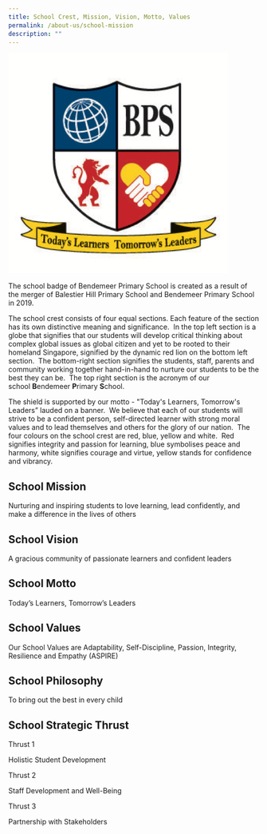 ```yaml
---
title: School Crest, Mission, Vision, Motto, Values
permalink: /about-us/school-mission
description: ""
---
```

![school crest](/images/Bendemeer%20Logos/Bendemeer-Primary-Final.png)

The school badge of Bendemeer Primary School is created as a result of the merger of Balestier Hill Primary School and Bendemeer Primary School in 2019.

  

The school crest consists of four equal sections. Each feature of the section has its own distinctive meaning and significance.  In the top left section is a globe that signifies that our students will develop critical thinking about complex global issues as global citizen and yet to be rooted to their homeland Singapore, signified by the dynamic red lion on the bottom left section.  The bottom-right section signifies the students, staff, parents and community working together hand-in-hand to nurture our students to be the best they can be.  The top right section is the acronym of our school **B**endemeer **P**rimary **S**chool.

  

The shield is supported by our motto - "Today's Learners, Tomorrow's Leaders” lauded on a banner.  We believe that each of our students will strive to be a confident person, self-directed learner with strong moral values and to lead themselves and others for the glory of our nation.  The four colours on the school crest are red, blue, yellow and white.  Red signifies integrity and passion for learning, blue symbolises peace and harmony, white signifies courage and virtue, yellow stands for confidence and vibrancy.

  

School Mission
--------------

Nurturing and inspiring students to love learning, lead confidently, and make a difference in the lives of others  

School Vision
-------------

A gracious community of passionate learners and confident leaders

School Motto
------------

Today’s Learners, Tomorrow’s Leaders

School Values
-------------

Our School Values are Adaptability, Self-Discipline, Passion, Integrity, Resilience and Empathy (ASPIRE)

School Philosophy
-----------------

To bring out the best in every child

School Strategic Thrust
-----------------------

Thrust 1

Holistic Student Development

  

Thrust 2

Staff Development and Well-Being

  

Thrust 3

Partnership with Stakeholders